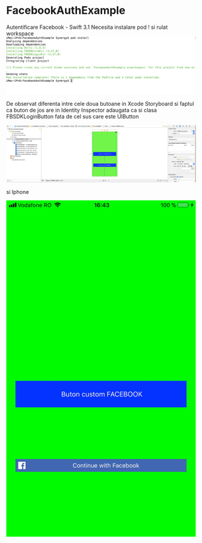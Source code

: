 # FacebookAuthExample
Autentificare Facebook - Swift 3.1 
Necesita instalare pod ! si rulat workspace 
![alt text](https://github.com/sbuzoianu/FacebookAuthExample/blob/master/pod_install.png)

De observat diferenta intre cele doua butoane in Xcode Storyboard si faptul ca buton de jos are in Identity Inspector adaugata ca si clasa FBSDKLoginButton fata de cel sus care este UIButton

![alt text](https://github.com/sbuzoianu/FacebookAuthExample/blob/master/Xcode_diferenta_button.png)

si Iphone

![alt text](https://github.com/sbuzoianu/FacebookAuthExample/blob/master/iphone_diferenta_button.jpg)

